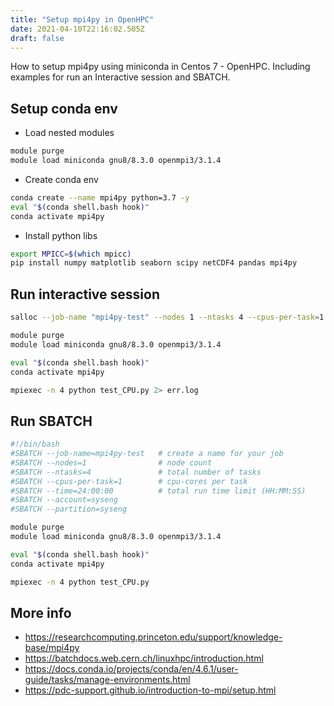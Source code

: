 ```yaml
---
title: "Setup mpi4py in OpenHPC"
date: 2021-04-10T22:16:02.505Z
draft: false
---
```


How to setup mpi4py using miniconda in Centos 7 - OpenHPC. Including examples for run an Interactive session and SBATCH.
<!--more-->

## Setup conda env

- Load nested modules

```bash
module purge
module load miniconda gnu8/8.3.0 openmpi3/3.1.4
```

- Create conda env

```bash
conda create --name mpi4py python=3.7 -y
eval "$(conda shell.bash hook)"
conda activate mpi4py
```

- Install python libs

```bash
export MPICC=$(which mpicc)
pip install numpy matplotlib seaborn scipy netCDF4 pandas mpi4py
```

## Run interactive session

```bash
salloc --job-name "mpi4py-test" --nodes 1 --ntasks 4 --cpus-per-task=1 -t 24:00:00 -A syseng -p syseng

module purge
module load miniconda gnu8/8.3.0 openmpi3/3.1.4

eval "$(conda shell.bash hook)"
conda activate mpi4py

mpiexec -n 4 python test_CPU.py 2> err.log
```

## Run SBATCH

```bash
#!/bin/bash
#SBATCH --job-name=mpi4py-test   # create a name for your job
#SBATCH --nodes=1                # node count
#SBATCH --ntasks=4               # total number of tasks
#SBATCH --cpus-per-task=1        # cpu-cores per task
#SBATCH --time=24:00:00          # total run time limit (HH:MM:SS)
#SBATCH --account=syseng
#SBATCH --partition=syseng

module purge
module load miniconda gnu8/8.3.0 openmpi3/3.1.4

eval "$(conda shell.bash hook)"
conda activate mpi4py

mpiexec -n 4 python test_CPU.py
```

## More info

- https://researchcomputing.princeton.edu/support/knowledge-base/mpi4py
- https://batchdocs.web.cern.ch/linuxhpc/introduction.html
- https://docs.conda.io/projects/conda/en/4.6.1/user-guide/tasks/manage-environments.html
- https://pdc-support.github.io/introduction-to-mpi/setup.html
